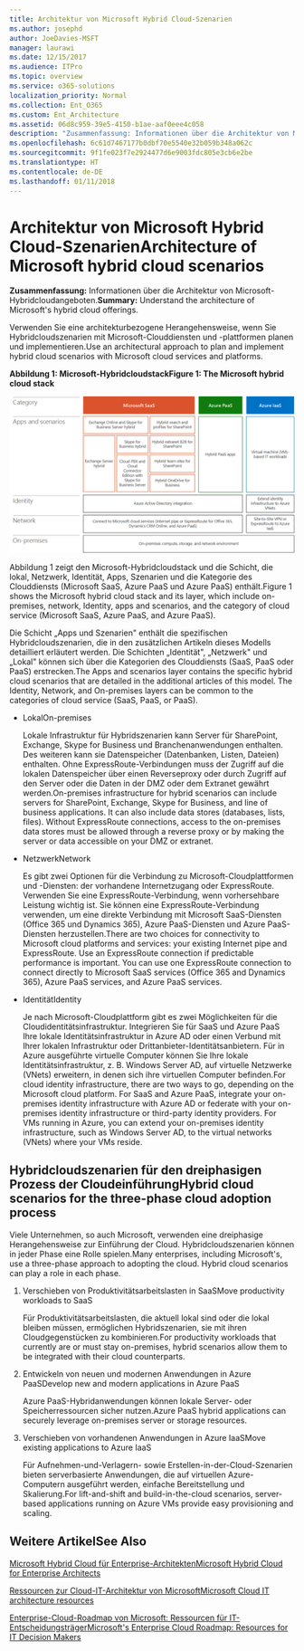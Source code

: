 ```yaml
---
title: Architektur von Microsoft Hybrid Cloud-Szenarien
ms.author: josephd
author: JoeDavies-MSFT
manager: laurawi
ms.date: 12/15/2017
ms.audience: ITPro
ms.topic: overview
ms.service: o365-solutions
localization_priority: Normal
ms.collection: Ent_O365
ms.custom: Ent_Architecture
ms.assetid: 06d8c959-39e5-4150-b1ae-aaf0eee4c058
description: "Zusammenfassung: Informationen über die Architektur von Microsoft-Hybridcloudangeboten."
ms.openlocfilehash: 6c61d7467177b0dbf70e5540e32b059b348a062c
ms.sourcegitcommit: 9f1fe023f7e2924477d6e9003fdc805e3cb6e2be
ms.translationtype: HT
ms.contentlocale: de-DE
ms.lasthandoff: 01/11/2018
---
```

# <a name="architecture-of-microsoft-hybrid-cloud-scenarios"></a><span data-ttu-id="30f45-103">Architektur von Microsoft Hybrid Cloud-Szenarien</span><span class="sxs-lookup"><span data-stu-id="30f45-103">Architecture of Microsoft hybrid cloud scenarios</span></span>

 <span data-ttu-id="30f45-104">**Zusammenfassung:** Informationen über die Architektur von Microsoft-Hybridcloudangeboten.</span><span class="sxs-lookup"><span data-stu-id="30f45-104">**Summary:** Understand the architecture of Microsoft's hybrid cloud offerings.</span></span>
  
<span data-ttu-id="30f45-105">Verwenden Sie eine architekturbezogene Herangehensweise, wenn Sie Hybridcloudszenarien mit Microsoft-Clouddiensten und -plattformen planen und implementieren.</span><span class="sxs-lookup"><span data-stu-id="30f45-105">Use an architectural approach to plan and implement hybrid cloud scenarios with Microsoft cloud services and platforms.</span></span>
  
<span data-ttu-id="30f45-106">**Abbildung 1: Microsoft-Hybridcloudstack**</span><span class="sxs-lookup"><span data-stu-id="30f45-106">**Figure 1: The Microsoft hybrid cloud stack**</span></span>

![Microsoft Hybridcloudstack](images/Hybrid_Poster/Hybrid_Cloud_Stack.png)
  
<span data-ttu-id="30f45-108">Abbildung 1 zeigt den Microsoft-Hybridcloudstack und die Schicht, die lokal, Netzwerk, Identität, Apps, Szenarien und die Kategorie des Clouddiensts (Microsoft SaaS, Azure PaaS und Azure PaaS) enthält.</span><span class="sxs-lookup"><span data-stu-id="30f45-108">Figure 1 shows the Microsoft hybrid cloud stack and its layer, which include on-premises, network, Identity, apps and scenarios, and the category of cloud service (Microsoft SaaS, Azure PaaS, and Azure PaaS).</span></span>
  
<span data-ttu-id="30f45-p101">Die Schicht „Apps und Szenarien" enthält die spezifischen Hybridcloudszenarien, die in den zusätzlichen Artikeln dieses Modells detailliert erläutert werden. Die Schichten „Identität", „Netzwerk" und „Lokal" können sich über die Kategorien des Clouddiensts (SaaS, PaaS oder PaaS) erstrecken.</span><span class="sxs-lookup"><span data-stu-id="30f45-p101">The Apps and scenarios layer contains the specific hybrid cloud scenarios that are detailed in the additional articles of this model. The Identity, Network, and On-premises layers can be common to the categories of cloud service (SaaS, PaaS, or PaaS).</span></span>
  
- <span data-ttu-id="30f45-111">Lokal</span><span class="sxs-lookup"><span data-stu-id="30f45-111">On-premises</span></span>
    
    <span data-ttu-id="30f45-p102">Lokale Infrastruktur für Hybridszenarien kann Server für SharePoint, Exchange, Skype for Business und Branchenanwendungen enthalten. Des weiteren kann sie Datenspeicher (Datenbanken, Listen, Dateien) enthalten. Ohne ExpressRoute-Verbindungen muss der Zugriff auf die lokalen Datenspeicher über einen Reverseproxy oder durch Zugriff auf den Server oder die Daten in der DMZ oder dem Extranet gewährt werden.</span><span class="sxs-lookup"><span data-stu-id="30f45-p102">On-premises infrastructure for hybrid scenarios can include servers for SharePoint, Exchange, Skype for Business, and line of business applications. It can also include data stores (databases, lists, files). Without ExpressRoute connections, access to the on-premises data stores must be allowed through a reverse proxy or by making the server or data accessible on your DMZ or extranet.</span></span>
    
- <span data-ttu-id="30f45-115">Netzwerk</span><span class="sxs-lookup"><span data-stu-id="30f45-115">Network</span></span>
    
    <span data-ttu-id="30f45-p103">Es gibt zwei Optionen für die Verbindung zu Microsoft-Cloudplattformen und -Diensten: der vorhandene Internetzugang oder ExpressRoute. Verwenden Sie eine ExpressRoute-Verbindung, wenn vorhersehbare Leistung wichtig ist. Sie können eine ExpressRoute-Verbindung verwenden, um eine direkte Verbindung mit Microsoft SaaS-Diensten (Office 365 und Dynamics 365), Azure PaaS-Diensten und Azure PaaS-Diensten herzustellen.</span><span class="sxs-lookup"><span data-stu-id="30f45-p103">There are two choices for connectivity to Microsoft cloud platforms and services: your existing Internet pipe and ExpressRoute. Use an ExpressRoute connection if predictable performance is important. You can use one ExpressRoute connection to connect directly to Microsoft SaaS services (Office 365 and Dynamics 365), Azure PaaS services, and Azure PaaS services.</span></span>
    
- <span data-ttu-id="30f45-119">Identität</span><span class="sxs-lookup"><span data-stu-id="30f45-119">Identity</span></span>
    
    <span data-ttu-id="30f45-p104">Je nach Microsoft-Cloudplattform gibt es zwei Möglichkeiten für die Cloudidentitätsinfrastruktur. Integrieren Sie für SaaS und Azure PaaS Ihre lokale Identitätsinfrastruktur in Azure AD oder einen Verbund mit Ihrer lokalen Infrastruktur oder Drittanbieter-Identitätsanbietern. Für in Azure ausgeführte virtuelle Computer können Sie Ihre lokale Identitätsinfrastruktur, z. B. Windows Server AD, auf virtuelle Netzwerke (VNets) erweitern, in denen sich ihre virtuellen Computer befinden.</span><span class="sxs-lookup"><span data-stu-id="30f45-p104">For cloud identity infrastructure, there are two ways to go, depending on the Microsoft cloud platform. For SaaS and Azure PaaS, integrate your on-premises identity infrastructure with Azure AD or federate with your on-premises identity infrastructure or third-party identity providers. For VMs running in Azure, you can extend your on-premises identity infrastructure, such as Windows Server AD, to the virtual networks (VNets) where your VMs reside.</span></span>
    
## <a name="hybrid-cloud-scenarios-for-the-three-phase-cloud-adoption-process"></a><span data-ttu-id="30f45-123">Hybridcloudszenarien für den dreiphasigen Prozess der Cloudeinführung</span><span class="sxs-lookup"><span data-stu-id="30f45-123">Hybrid cloud scenarios for the three-phase cloud adoption process</span></span>

<span data-ttu-id="30f45-p105">Viele Unternehmen, so auch Microsoft, verwenden eine dreiphasige Herangehensweise zur Einführung der Cloud. Hybridcloudszenarien können in jeder Phase eine Rolle spielen.</span><span class="sxs-lookup"><span data-stu-id="30f45-p105">Many enterprises, including Microsoft's, use a three-phase approach to adopting the cloud. Hybrid cloud scenarios can play a role in each phase.</span></span>
  
1. <span data-ttu-id="30f45-126">Verschieben von Produktivitätsarbeitslasten in SaaS</span><span class="sxs-lookup"><span data-stu-id="30f45-126">Move productivity workloads to SaaS</span></span>
    
    <span data-ttu-id="30f45-127">Für Produktivitätsarbeitslasten, die aktuell lokal sind oder die lokal bleiben müssen, ermöglichen Hybridszenarien, sie mit ihren Cloudgegenstücken zu kombinieren.</span><span class="sxs-lookup"><span data-stu-id="30f45-127">For productivity workloads that currently are or must stay on-premises, hybrid scenarios allow them to be integrated with their cloud counterparts.</span></span>
    
2. <span data-ttu-id="30f45-128">Entwickeln von neuen und modernen Anwendungen in Azure PaaS</span><span class="sxs-lookup"><span data-stu-id="30f45-128">Develop new and modern applications in Azure PaaS</span></span>
    
    <span data-ttu-id="30f45-129">Azure PaaS-Hybridanwendungen können lokale Server- oder Speicherressourcen sicher nutzen.</span><span class="sxs-lookup"><span data-stu-id="30f45-129">Azure PaaS hybrid applications can securely leverage on-premises server or storage resources.</span></span>
    
3. <span data-ttu-id="30f45-130">Verschieben von vorhandenen Anwendungen in Azure IaaS</span><span class="sxs-lookup"><span data-stu-id="30f45-130">Move existing applications to Azure IaaS</span></span>
    
    <span data-ttu-id="30f45-131">Für Aufnehmen-und-Verlagern- sowie Erstellen-in-der-Cloud-Szenarien bieten serverbasierte Anwendungen, die auf virtuellen Azure-Computern ausgeführt werden, einfache Bereitstellung und Skalierung.</span><span class="sxs-lookup"><span data-stu-id="30f45-131">For lift-and-shift and build-in-the-cloud scenarios, server-based applications running on Azure VMs provide easy provisioning and scaling.</span></span>
    
## <a name="see-also"></a><span data-ttu-id="30f45-132">Weitere Artikel</span><span class="sxs-lookup"><span data-stu-id="30f45-132">See Also</span></span>

[<span data-ttu-id="30f45-133">Microsoft Hybrid Cloud für Enterprise-Architekten</span><span class="sxs-lookup"><span data-stu-id="30f45-133">Microsoft Hybrid Cloud for Enterprise Architects</span></span>](microsoft-hybrid-cloud-for-enterprise-architects.md)
  
[<span data-ttu-id="30f45-134">Ressourcen zur Cloud-IT-Architektur von Microsoft</span><span class="sxs-lookup"><span data-stu-id="30f45-134">Microsoft Cloud IT architecture resources</span></span>](microsoft-cloud-it-architecture-resources.md)

<span data-ttu-id="30f45-135">[Enterprise-Cloud-Roadmap von Microsoft: Ressourcen für IT-Entscheidungsträger]((https://sway.com/FJ2xsyWtkJc2taRD))</span><span class="sxs-lookup"><span data-stu-id="30f45-135">[Microsoft's Enterprise Cloud Roadmap: Resources for IT Decision Makers]((https://sway.com/FJ2xsyWtkJc2taRD))</span></span>



